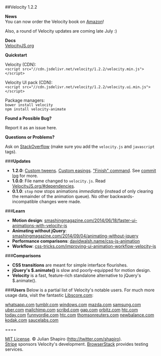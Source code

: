 ##Velocity 1.2.2

**News**  
You can now order the Velocity book on [Amazon](http://amazon.com/Web-Animation-using-JavaScript-Develop/dp/0134096665)!

Also, a round of Velocity updates are coming late July :)

**Docs**  
[VelocityJS.org](http://VelocityJS.org)

**Quickstart**  

Velocity (CDN):  
`<script src="//cdn.jsdelivr.net/velocity/1.2.2/velocity.min.js"></script>`

Velocity UI pack (CDN):  
`<script src="//cdn.jsdelivr.net/velocity/1.2.2/velocity.ui.min.js"></script>`

Package managers:  
`bower install velocity`  
`npm install velocity-animate`  

**Found a Possible Bug?**

Report it as an issue here.

**Questions or Problems?**

Ask on [StackOverflow](http://stackoverflow.com/tags/velocity.js) (make sure you add the ```velocity.js``` and ```javascript``` tags).

###**Updates**

- **1.2.0**: [Custom tweens](http://VelocityJS.org/#progress). [Custom easings](http://VelocityJS.org/#easing). ["Finish" command](http://VelocityJS.org/#finish). See [commit log](https://github.com/julianshapiro/velocity/commit/2a28e3812c6fe9262244ed3b6d41d12ae9a107c6) for more.
- **1.0.0**: File name changed to `velocity.js`. Read [VelocityJS.org/#dependencies](http://VelocityJS.org/#dependencies). 
- **0.1.0**: `stop` now stops animations *immediately* (instead of only clearing the remainder of the animation queue). No other backwards-incompatible changes were made.

###**Learn**

- **Motion design**: [smashingmagazine.com/2014/06/18/faster-ui-animations-with-velocity-js](http://smashingmagazine.com/2014/06/18/faster-ui-animations-with-velocity-js)
- **Animating without jQuery**: [smashingmagazine.com/2014/09/04/animating-without-jquery](http://www.smashingmagazine.com/2014/09/04/animating-without-jquery/)
- **Performance comparisons**: [davidwalsh.name/css-js-animation](http://davidwalsh.name/css-js-animation)
- **Workflow**: [css-tricks.com/improving-ui-animation-workflow-velocity-js](http://css-tricks.com/improving-ui-animation-workflow-velocity-js)

###**Comparisons**

- **CSS transitions** are meant for simple interface flourishes.
- **jQuery's $.animate()** is slow and poorly-equipped for motion design.
- **Velocity** is a fast, feature-rich standalone alternative to jQuery's $.animate().

###**Users**
Below is a partial list of Velocity's notable users. For much more usage data, visit the fantastic [Libscore.com](http://libscore.com/#$.Velocity):

[whatsapp.com](http://web.whatsapp.com) [tumblr.com](http://tumblr.com) [windows.com](http://windows.com) [mazda.com](http://mazda.com) [samsung.com](http://samsung.com) [uber.com](http://uber.com) [mailchimp.com](http://mailchimp.com) [scribd.com](http://scribd.com) [gap.com](http://gap.com) [orbitz.com](http://orbitz.com) [htc.com](http://htc.com) [today.com](http://today.com) [funnyordie.com](http://funnyordie.com) [htc.com](http://htc.com) [thomsonreuters.com](http://thomsonreuters.com) [newbalance.com](http://newbalance.com) [kodak.com](http://kodak.com) [saucelabs.com](http://saucelabs.com)

====

[MIT License](LICENSE.md). © Julian Shapiro (http://twitter.com/shapiro).  
[Stripe](https://stripe.com/blog/stripe-open-source-retreat) sponsors Velocity's development. [BrowserStack](http://www.browserstack.com/) provides testing services.
